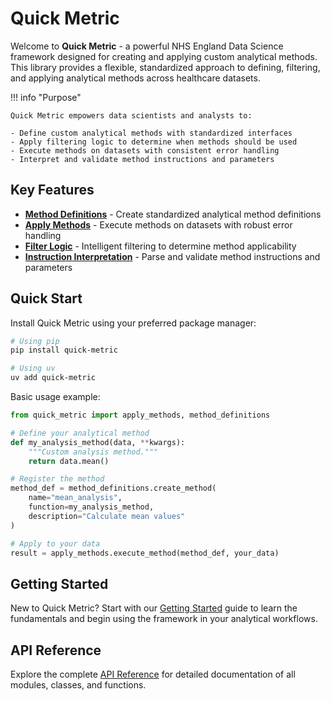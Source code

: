 # Quick Metric

Welcome to **Quick Metric** - a powerful NHS England Data Science framework designed for creating and applying custom analytical methods. This library provides a flexible, standardized approach to defining, filtering, and applying analytical methods across healthcare datasets.

!!! info "Purpose"

    Quick Metric empowers data scientists and analysts to:
    
    - Define custom analytical methods with standardized interfaces
    - Apply filtering logic to determine when methods should be used
    - Execute methods on datasets with consistent error handling
    - Interpret and validate method instructions and parameters

## Key Features

* **[Method Definitions](api_reference/method_definitions.md)** - Create standardized analytical method definitions
* **[Apply Methods](api_reference/apply_methods.md)** - Execute methods on datasets with robust error handling  
* **[Filter Logic](api_reference/filter.md)** - Intelligent filtering to determine method applicability
* **[Instruction Interpretation](api_reference/interpret_instructions.md)** - Parse and validate method instructions and parameters

## Quick Start

Install Quick Metric using your preferred package manager:

```bash
# Using pip
pip install quick-metric

# Using uv
uv add quick-metric
```

Basic usage example:

```python
from quick_metric import apply_methods, method_definitions

# Define your analytical method
def my_analysis_method(data, **kwargs):
    """Custom analysis method."""
    return data.mean()

# Register the method
method_def = method_definitions.create_method(
    name="mean_analysis",
    function=my_analysis_method,
    description="Calculate mean values"
)

# Apply to your data
result = apply_methods.execute_method(method_def, your_data)
```

## Getting Started

New to Quick Metric? Start with our [Getting Started](getting_started.md) guide to learn the fundamentals and begin using the framework in your analytical workflows.

## API Reference

Explore the complete [API Reference](api_reference/index.md) for detailed documentation of all modules, classes, and functions.
